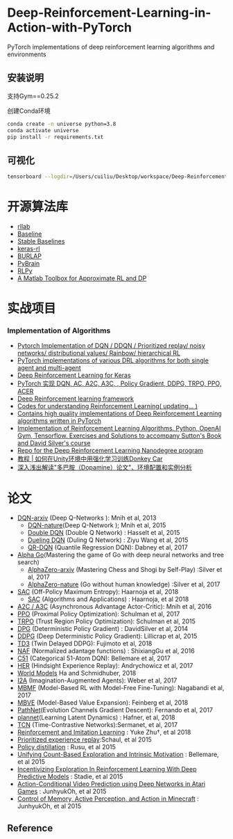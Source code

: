 # Deep-Reinforcement-Learning-in-Action-with-PyTorch
PyTorch implementations of deep reinforcement learning algorithms and environments


## 安装说明

支持Gym==0.25.2

创建Conda环境
```bash
conda create -n universe python=3.8
conda activate universe
pip install -r requirements.txt
```

## 可视化

```bash
tensorboard --logdir=/Users/cuiliu/Desktop/workspace/Deep-Reinforcement-Learning-in-Action-with-PyTorch/cross_entropy/runs --port=8080
```

# 开源算法库
- [rllab](https://github.com/rll/rllab)
- [Baseline](https://github.com/openai/baselines)
- [Stable Baselines]( https://github.com/hill-a/stable-baselines)
- [keras-rl](https://github.com/keras-rl/keras-rl)
- [BURLAP](http://burlap.cs.brown.edu/)
- [PyBrain](http://pybrain.org/)
- [RLPy](http://acl.mit.edu/RLPy/)
- [A Matlab Toolbox for Approximate RL and DP](http://busoniu.net/files/repository/readme_approxrl.html)

# 实战项目
### Implementation of Algorithms
- [Pytorch Implementation of DQN / DDQN / Prioritized replay/ noisy networks/ distributional values/ Rainbow/ hierarchical RL](https://github.com/higgsfield/RL-Adventure)
- [PyTorch implementations of various DRL algorithms for both single agent and multi-agent](https://github.com/ChenglongChen/pytorch-madrl)
- [Deep Reinforcement Learning for Keras](https://github.com/keras-rl/keras-rl)
- [PyTorch 实现 DQN, AC, A2C, A3C, , Policy Gradient, DDPG, TRPO, PPO, ACER](https://github.com/sweetice/Deep-reinforcement-learning-with-pytorch)
- [Deep Reinforcement learning framework](https://github.com/VinF/deer)
- [Codes for understanding Reinforcement Learning( updating... )](https://github.com/halleanwoo/ReinforcementLearningCode)
- [Contains high quality implementations of Deep Reinforcement Learning algorithms written in PyTorch ](https://github.com/qfettes/DeepRL-Tutorials)
- [Implementation of Reinforcement Learning Algorithms. Python, OpenAI Gym, Tensorflow. Exercises and Solutions to accompany Sutton's Book and David Silver's course](https://github.com/dennybritz/reinforcement-learning)
- [Repo for the Deep Reinforcement Learning Nanodegree program](https://github.com/udacity/deep-reinforcement-learning)
- [教程 | 如何在Unity环境中用强化学习训练Donkey Car](https://mp.weixin.qq.com/s/DryUnnWXRnuAgyF6FvCjIg)
- [深入浅出解读"多巴胺（Dopamine）论文"、环境配置和实例分析](https://mp.weixin.qq.com/s/1iMjDZwdLLxsoUUqxk1XCQ)

# 论文
- [DQN-arxiv](https://www.cs.toronto.edu/~vmnih/docs/dqn.pdf) (Deep Q-Networks ): Mnih et al, 2013
    - [DQN-nature](https://www.nature.com/articles/nature14236)(Deep Q-Network ); Mnih et al, 2015 
    - [Double DQN](https://arxiv.org/abs/1509.06461) (Double Q Network) : Hasselt et al, 2015
    - [Dueling DQN](https://arxiv.org/abs/1511.06581) (Duling Q Network) : Ziyu Wang et al, 2015 
    - [QR-DQN](https://arxiv.org/abs/1710.10044) (Quantile Regression DQN): Dabney et al, 2017
- [Alpha Go](http://www.nature.com/nature/journal/v529/n7587/abs/nature16961.html)(Mastering the game of Go with deep neural networks and tree search) 
    - [AlphaZero-arxiv](https://arxiv.org/abs/1712.01815) (Mastering Chess and Shogi by Self-Play) :Silver et al, 2017 
    - [AlphaZero-nature](https://www.nature.com/articles/nature24270) (Go without human knowledge) :Silver et al, 2017
- [SAC](https://arxiv.org/abs/1801.01290) (Off-Policy Maximum Entropy): Haarnoja et al, 2018
    - [SAC](https://arxiv.org/abs/1812.05905) (Algorithms and Applications) : Haarnoja, et al 2018
- [A2C / A3C](https://arxiv.org/abs/1602.01783) (Asynchronous Advantage Actor-Critic): Mnih et al, 2016 
- [PPO](https://arxiv.org/abs/1707.06347) (Proximal Policy Optimization): Schulman et al, 2017
- [TRPO](https://arxiv.org/abs/1502.05477) (Trust Region Policy Optimization): Schulman et al, 2015
- [DPG](http://proceedings.mlr.press/v32/silver14.pdf) (Deterministic Policy Gradient) : DavidSilver et al, 2014
- [DDPG](https://arxiv.org/abs/1509.02971) (Deep Deterministic Policy Gradient): Lillicrap et al, 2015
- [TD3](https://arxiv.org/abs/1802.09477) (Twin Delayed DDPG): Fujimoto et al, 2018
- [NAF](https://arxiv.org/pdf/1603.00748v1.pdf) (Normalized adantage functions) : ShixiangGu et al, 2016
- [C51](https://arxiv.org/abs/1707.06887) (Categorical 51-Atom DQN): Bellemare et al, 2017
- [HER](https://arxiv.org/abs/1707.01495) (Hindsight Experience Replay): Andrychowicz et al, 2017
- [World Models](https://worldmodels.github.io/) Ha and Schmidhuber, 2018
- [I2A](https://arxiv.org/abs/1707.06203) (Imagination-Augmented Agents): Weber et al, 2017
- [MBMF](https://sites.google.com/view/mbmf) (Model-Based RL with Model-Free Fine-Tuning): Nagabandi et al, 2017
- [MBVE](https://arxiv.org/abs/1803.00101) (Model-Based Value Expansion): Feinberg et al, 2018
- [PathNet](https://arxiv.org/pdf/1701.08734.pdf)(Evolution Channels Gradient Descent):  Fernando et al, 2017
- [plannet](https://github.com/google-research/planet)(Learning Latent Dynamics) : Hafner, et al, 2018
- [TCN](https://arxiv.org/abs/1704.06888v1) (Time-Contrastive Networks):Sermanet, et al, 2017
- [Reinforcement and Imitation Learning](https://arxiv.org/pdf/1802.09564.pdf) : Yuke Zhu†, et al 2018
- [Prioritized experience replay](https://arxiv.org/abs/1511.05952):Schaul, et al 2015
- [Policy distillation](https://arxiv.org/abs/1511.06295) : Rusu, et al 2015
- [Unifying Count-Based Exploration and Intrinsic Motivation](https://arxiv.org/pdf/1606.01868v2.pdf) : Bellemare, et al 2015
- [Incentivizing Exploration In Reinforcement Learning With Deep Predictive Models](https://arxiv.org/pdf/1507.00814v3.pdf) : Stadie, et al 2015 
- [Action-Conditional Video Prediction using Deep Networks in Atari Games]( https://arxiv.org/pdf/1507.08750v2.pdf) : JunhyukOh, et al 2015
- [Control of Memory, Active Perception, and Action in Minecraft]( https://web.eecs.umich.edu/~baveja/Papers/ICML2016.pdf) : JunhyukOh, et al 2015

## Reference
